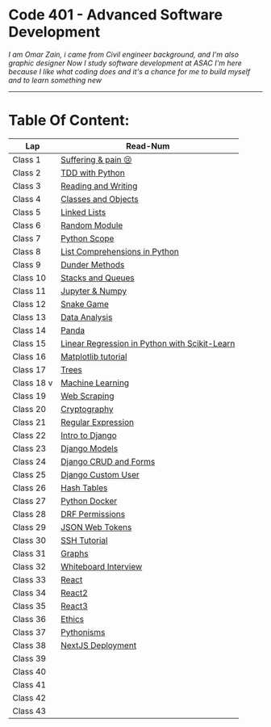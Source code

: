 # Code 401 - Advanced Software Development

*I am Omar Zain, i came from Civil engineer background, and I'm also graphic designer*
*Now I study software development at ASAC*
*I'm here because I like what coding does and it's a chance for me to build myself and to learn something new*

---------------------------------

# Table Of Content:
|       Lap         | Read-Num                                                                              |  
|  --------------   | -----------------------------------------------------------------------------------   | 
|    Class 1        | [Suffering & pain 😢](https://omarxzain.github.io/401-reading-notes/read1)| 
|    Class 2        | [TDD with Python](https://omarxzain.github.io/401-reading-notes/read2)| 
|    Class 3        | [Reading and Writing](https://omarxzain.github.io/401-reading-notes/read3)| 
|    Class 4        | [Classes and Objects](https://omarxzain.github.io/401-reading-notes/read4)| 
|    Class 5        | [Linked Lists](https://omarxzain.github.io/401-reading-notes/read5)| 
|    Class 6        | [Random Module](https://omarxzain.github.io/401-reading-notes/read6)| 
|    Class 7        | [Python Scope](https://omarxzain.github.io/401-reading-notes/read7)| 
|    Class 8        | [List Comprehensions in Python](https://omarxzain.github.io/401-reading-notes/read8)|
|    Class 9       | [Dunder Methods](https://omarxzain.github.io/401-reading-notes/read9)|
|    Class 10       | [Stacks and Queues](https://omarxzain.github.io/401-reading-notes/read10)| 
|    Class 11       | [Jupyter & Numpy](https://omarxzain.github.io/401-reading-notes/read11)| 
|    Class 12       | [Snake Game](https://omarxzain.github.io/401-reading-notes/read12)| 
|    Class 13       | [Data Analysis](https://omarxzain.github.io/401-reading-notes/read13)| 
|    Class 14       | [Panda](https://omarxzain.github.io/401-reading-notes/read14)| 
|    Class 15       | [Linear Regression in Python with Scikit-Learn](https://omarxzain.github.io/401-reading-notes/read15)| 
|    Class 16       | [Matplotlib tutorial](https://omarxzain.github.io/401-reading-notes/read16)| 
|    Class 17       | [Trees](https://omarxzain.github.io/401-reading-notes/read17)| 
|    Class 18   v   | [Machine Learning](https://omarxzain.github.io/401-reading-notes/read18)| 
|    Class 19       | [Web Scraping](https://omarxzain.github.io/401-reading-notes/read19)| 
|    Class 20       | [Cryptography](https://omarxzain.github.io/401-reading-notes/read20)| 
|    Class 21       | [Regular Expression](https://omarxzain.github.io/401-reading-notes/read21)| 
|    Class 22       | [Intro to Django](https://omarxzain.github.io/401-reading-notes/read22)| 
|    Class 23       | [Django Models](https://omarxzain.github.io/401-reading-notes/read23)|
|    Class 24       | [Django CRUD and Forms](https://omarxzain.github.io/401-reading-notes/read24)| 
|    Class 25       | [Django Custom User](https://omarxzain.github.io/401-reading-notes/read25)| 
|    Class 26       | [Hash Tables](https://omarxzain.github.io/401-reading-notes/read26)| 
|    Class 27       | [Python Docker](https://omarxzain.github.io/401-reading-notes/read27)| 
|    Class 28       | [DRF Permissions](https://omarxzain.github.io/401-reading-notes/read28)| 
|    Class 29       | [JSON Web Tokens](https://omarxzain.github.io/401-reading-notes/read29)|
|    Class 30       | [SSH Tutorial](https://omarxzain.github.io/401-reading-notes/read30)| 
|    Class 31       | [Graphs](https://omarxzain.github.io/401-reading-notes/read31)| 
|    Class 32       | [Whiteboard Interview](https://omarxzain.github.io/401-reading-notes/read32)| 
|    Class 33       | [React](https://omarxzain.github.io/401-reading-notes/read33)| 
|    Class 34       | [React2](https://omarxzain.github.io/401-reading-notes/read34)| 
|    Class 35       | [React3](https://omarxzain.github.io/401-reading-notes/read36)| 
|    Class 36       | [Ethics](https://omarxzain.github.io/401-reading-notes/read36)| 
|    Class 37       | [Pythonisms](https://omarxzain.github.io/401-reading-notes/read37)| 
|    Class 38       | [NextJS Deployment](https://omarxzain.github.io/401-reading-notes/read38)|
|    Class 39       | []()| 
|    Class 40       | []()| 
|    Class 41       | []()| 
|    Class 42       | []()| 
|    Class 43       | []()| 

